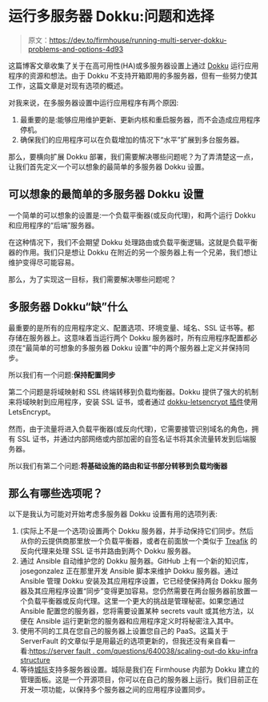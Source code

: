# 运行多服务器 Dokku:问题和选择

> 原文：<https://dev.to/firmhouse/running-multi-server-dokku-problems-and-options-4d93>

这篇博客文章收集了关于在高可用性(HA)或多服务器设置上通过 [Dokku](http://dokku.viewdocs.io/dokku/) 运行应用程序的资源和想法。由于 Dokku 不支持开箱即用的多服务器，但有一些努力使其工作，这篇文章是对现有选项的概述。

对我来说，在多服务器设置中运行应用程序有两个原因:

1.  最重要的是:能够应用维护更新、更新内核和重启服务器，而不会造成应用程序停机。
2.  确保我们的应用程序可以在负载增加的情况下“水平”扩展到多台服务器。

那么，要横向扩展 Dokku 部署，我们需要解决哪些问题呢？为了弄清楚这一点，让我们首先定义一个可以想象的最简单的多服务器 Dokku 设置。

## 可以想象的最简单的多服务器 Dokku 设置

一个简单的可以想象的设置是:一个负载平衡器(或反向代理)，和两个运行 Dokku 和应用程序的“后端”服务器。

在这种情况下，我们不会期望 Dokku 处理路由或负载平衡逻辑。这就是负载平衡器的作用。我们只是想让 Dokku 在附近的另一个服务器上有一个兄弟，我们想让维护变得尽可能容易。

那么，为了实现这一目标，我们需要解决哪些问题呢？

## 多服务器 Dokku“缺”什么

最重要的是所有的应用程序定义、配置选项、环境变量、域名、SSL 证书等。都存储在服务器上。这意味着当运行两个 Dokku 服务器时，所有应用程序配置都必须在“最简单的可想象的多服务器 Dokku 设置”中的两个服务器上定义并保持同步。

所以我们有一个问题:**保持配置同步**

第二个问题是将域映射和 SSL 终端转移到负载均衡器。Dokku 提供了强大的机制来将域映射到应用程序，安装 SSL 证书，或者通过 [dokku-letsencrypt 插件](https://github.com/dokku/dokku-letsencrypt)使用 LetsEncrypt。

然而，由于流量将进入负载平衡器(或反向代理)，它需要接管识别域名的角色，拥有 SSL 证书，并通过内部网络或内部加密的自签名证书将其余流量转发到后端服务器。

所以我们有第二个问题:**将基础设施的路由和证书部分转移到负载均衡器**

## 那么有哪些选项呢？

以下是我认为可能对开始考虑多服务器 Dokku 设置有用的选项列表:

1.  (实际上不是一个选项)设置两个 Dokku 服务器，并手动保持它们同步。然后从你的云提供商那里放一个负载平衡器，或者在前面放一个类似于 [Treafik](https://traefik.io) 的反向代理来处理 SSL 证书并路由到两个 Dokku 服务器。
2.  通过 Ansible 自动维护您的 Dokku 服务器。GitHub 上有一个新的知识库，josegonzalez 正在那里开发 Ansible 脚本来维护 Dokku 服务器。通过 Ansible 管理 Dokku 安装及其应用程序设置，它已经使保持两台 Dokku 服务器及其应用程序设置“同步”变得更加容易。您仍然需要在两台服务器前放置一个负载平衡器或反向代理。这里一个更大的挑战是管理秘密。如果您通过 Ansible 配置您的服务器，您将需要设置某种 secrets vault 或其他方法，以便在 Ansible 运行更新您的服务器和应用程序定义时将秘密注入其中。
3.  使用不同的工具在您自己的服务器上设置您自己的 PaaS。这篇关于 ServerFault 的文章似乎是用最近的选项更新的，但我还没有亲自看一看:[https://server fault . com/questions/640038/scaling-out-do kku-infra structure](https://serverfault.com/questions/640038/scaling-out-dokku-infrastructure)
4.  等待[城际](https://www.intercity.io)支持多服务器设置。城际是我们在 Firmhouse 内部为 Dokku 建立的管理面板。这是一个开源项目，你可以在自己的服务器上运行。我们目前正在开发一项功能，以保持多个服务器之间的应用程序设置同步。